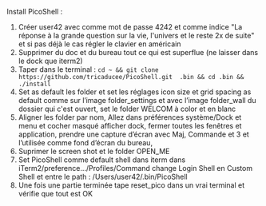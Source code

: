 Install PicoShell :

1. Créer user42 avec comme mot de passe 4242 et comme indice "La réponse à la grande question
	sur la vie, l'univers et le reste 2x de suite" et si pas déjà le cas régler le clavier en
	américain 
3. Supprimer du doc et du bureau tout ce qui est superflue (ne laisser dans le dock que
	iterm2)
4. Taper dans le terminal : ```cd ~ && git clone https://github.com/tricaducee/PicoShell.git 
	.bin && cd .bin && ./install```
5. Set as default les folder et set les réglages icon size et grid spacing as default comme
	sur l’image folder_settings et avec l’image folder_wall du dossier qui c'est ouvert, set le
	folder WELCOM à color et en blanc
6. Aligner les folder par nom, Allez dans préférences système/Dock et menu et cocher masqué
	afficher dock, fermer toutes les fenêtres et application, prendre une capture d’écran avec
	Maj, Commande et 3 et l’utilisée comme fond d’écran du bureau, 
7. Suprimer le screen shot et le folder OPEN_ME
8. Set PicoShell comme default shell dans iterm dans iTerm2/preference…/Profiles/Command
	change Login Shell en Custom Shell et entre le path : /Users/user42/.bin/PicoShell
9. Une fois une partie terminée tape reset_pico dans un vrai terminal et vérifie que tout est
	OK
